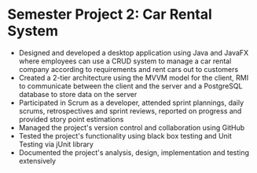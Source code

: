 # Semester Project 2: Car Rental System

<ul>
  <li>Designed and developed a desktop application using Java and JavaFX where employees can use a CRUD system to manage a car rental company according to requirements and rent cars out to customers</li>
  <li>Created a 2-tier architecture using the MVVM model for the client, RMI to communicate between the client and the server and a PostgreSQL database to store data on the server</li>
  <li>Participated in Scrum as a developer, attended sprint plannings, daily scrums, retrospectives and sprint reviews, reported on progress and provided story point estimations</li>
  <li>Managed the project's version control and collaboration using GitHub</li>
  <li>Tested the project's functionality using black box testing and Unit Testing via jUnit library</li>
  <li>Documented the project's analysis, design, implementation and testing extensively</li>
</ul>
